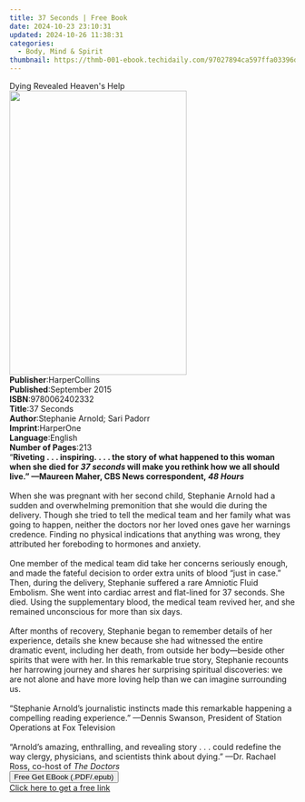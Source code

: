 ```yaml
---
title: 37 Seconds | Free Book
date: 2024-10-23 23:10:31
updated: 2024-10-26 11:38:31
categories:
  - Body, Mind & Spirit
thumbnail: https://thmb-001-ebook.techidaily.com/97027894ca597ffa03396d550717d01ccff53ecf3be5ac6d451660c22c34d58d.jpg
---
```

<main id="book-container">
  <div class="flex flex-col">
    <div class="book-brief flex-1 py-6 px-4 sm:p-6 md:py-10 md:px-8">
      <!-- brief-->
      <div class="book-brief-main">Dying Revealed Heaven's Help</div>
    </div>
    <div
      class="book-meta-info flex-1 grid gap-4 col-start-1 col-end-3 row-start-1 sm:mb-6 sm:grid-cols-4 lg:gap-6 lg:col-start-2 lg:row-end-6 lg:row-span-6 lg:mb-0"
    >
      <div
        class="book-meta-info-left place-content-center mt-4 p-4 text-sm leading-6 col-start-2 col-span-2 dark:text-slate-400"
      >
        <img
          class="w-full h-500 object-cover rounded-lg sm:h-255 sm:col-span-2 lg:col-span-full"
          src="https://img-001-ebook.techidaily.com/c1d3fff1ec5c895c9eec6bf17b1ca3582d6130d93d9c0508f125612cec5c9714.jpg"
          alt=""
          width="312"
          height="500"
        />
      </div>
      <div
        class="book-meta-info-right mt-2 col-start-1 row-start-2 col-span-3 self-center"
      >
        <!-- meta data  -->
        <div class="flex flex-col px-4 md:px-8">
          <div class="flex-1">
            <strong>Publisher</strong>:<span class="px-2">HarperCollins</span>
          </div>
          <div class="flex-1">
            <strong>Published</strong>:<span class="px-2">September 2015</span>
          </div>
          <div class="flex-1">
            <strong>ISBN</strong>:<span class="px-2">9780062402332</span>
          </div>
          <div class="flex-1">
            <strong>Title</strong>:<span class="px-2">37 Seconds</span>
          </div>
          <div class="flex-1">
            <strong>Author</strong>:<span class="px-2"
              >Stephanie Arnold; Sari Padorr</span
            >
          </div>
          <div class="flex-1">
            <strong>Imprint</strong>:<span class="px-2">HarperOne</span>
          </div>
          <div class="flex-1">
            <strong>Language</strong>:<span class="px-2">English</span>
          </div>
          <div class="flex-1">
            <strong>Number of Pages</strong>:<span class="px-2">213</span>
          </div>
        </div>
      </div>
    </div>
    <div class="book-description flex-1 py-6 px-4 sm:p-6 md:py-10 md:px-8">
      <div class="book-description-main">
        <div accordion-content="" id="description">
          “<b
            >Riveting&nbsp;.&nbsp;.&nbsp;. inspiring.&nbsp;.&nbsp;.&nbsp;. the
            story of what happened to this woman when she died for
            <i>37 seconds</i> will make you rethink how we all should live.”
            —Maureen Maher, CBS News correspondent,<i> 48 Hours</i></b
          ><br /><br />When she was pregnant with her second child, Stephanie
          Arnold had a sudden and overwhelming premonition that she would die
          during the delivery. Though she tried to tell the medical team and her
          family what was going to happen, neither the doctors nor her loved
          ones gave her warnings credence. Finding no physical indications that
          anything was wrong, they attributed her foreboding to hormones and
          anxiety.<br /><br />One member of the medical team did take her
          concerns seriously enough, and made the fateful decision to order
          extra units of blood “just in case.” Then, during the delivery,
          Stephanie suffered a rare Amniotic Fluid Embolism. She went into
          cardiac arrest and flat-lined for 37 seconds. She died. Using the
          supplementary blood, the medical team revived her, and she remained
          unconscious for more than six days.<br /><br />After months of
          recovery, Stephanie began to remember details of her experience,
          details she knew because she had witnessed the entire dramatic event,
          including her death, from outside her body—beside other spirits that
          were with her. In this remarkable true story, Stephanie recounts her
          harrowing journey and shares her surprising spiritual discoveries: we
          are not alone and have more loving help than we can imagine
          surrounding us.<br /><br />“Stephanie Arnold’s journalistic instincts
          made this remarkable happening a compelling reading experience.”
          —Dennis Swanson, President of Station Operations at Fox Television<br /><br />“Arnold’s
          amazing, enthralling, and revealing story&nbsp;.&nbsp;.&nbsp;. could
          redefine the way clergy, physicians, and scientists think about
          dying.” —Dr. Rachael Ross, co-host of&nbsp;<i>The Doctors</i>
        </div>
        <div class="accordion-fader"></div>
      </div>
    </div>
    <div class="book-excerpts flex-1 py-6 px-4 sm:p-6 md:py-10 md:px-8"></div>
    <div
      class="book-about-author flex-1 py-6 px-4 sm:p-6 md:py-10 md:px-8"
    ></div>
    <div class="book-free-get flex-1 py-6 px-4 sm:p-6 md:py-10 md:px-8">
      <button
        id="btn-free-get"
        class="bg-blue-500 hover:bg-blue-700 text-white font-bold py-2 px-4 rounded"
      >
        Free Get EBook (.PDF/.epub)
      </button>
      <div id="countdown-display" class="px-2 text-lg mt-2"></div>
      <a
        id="free-link"
        class="hidden bg-blue-500 hover:bg-blue-700 text-white font-bold py-2 px-4 rounded"
        href="https://www.ebooks.com/en-us/book/211264371/37-seconds/stephanie-arnold/"
        target="_blank"
        >Click here to get a free link</a
      >
    </div>
    <script>
      let countdownTime = 0;
      let countdownInterval = null;
      document
        .getElementById('btn-free-get')
        .addEventListener('click', startCountdown);
      function startCountdown() {
        countdownTime = new Date().getTime() + 60000 * 3;
        countdownInterval = setInterval(updateCountdown, 1000);
        document.getElementById('btn-free-get').disabled = true;
        document
          .getElementById('btn-free-get')
          .classList.add('bg-gray-500', 'cursor-not-allowed');
      }
      function updateCountdown() {
        let currentTime = new Date().getTime();
        let timeLeft = countdownTime - currentTime;
        let secondsLeft = Math.floor(timeLeft / 1000);
        document.getElementById('countdown-display').innerHTML =
          `Remaining time: ${secondsLeft} seconds.`;
        if (secondsLeft <= 0) {
          clearInterval(countdownInterval);
          document.getElementById('btn-free-get').classList.add('hidden');
          document.getElementById('free-link').classList.remove('hidden');
          document.getElementById('countdown-display').innerHTML = '';
        }
      }
    </script>
  </div>
</main>

